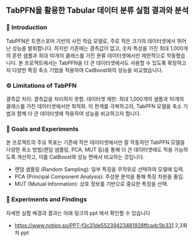 ## TabPFN을 활용한 Tabular 데이터 분류 실험 결과와 분석

### 📌 Introduction
TabPFN은 트랜스포머 기반의 사전 학습 모델로, 주로 작은 크기의 데이터셋에서 뛰어난 성능을 발휘합니다. 하지만 기존에는 결측값이 없고, 숫자 특성을 가진 최대 1,000개의 훈련 샘플과 최대 10개의 클래스를 가진 분류 데이터셋에서만 제한적으로 작동했습니다. 본 프로젝트에서는 TabPFN을 더 큰 데이터셋에서도 사용할 수 있도록 확장하고자 다양한 특징 축소 기법을 적용하여 CatBoost와의 성능을 비교했습니다.

### ⚙️ Limitations of TabPFN
결측값 처리: 결측값을 처리하지 못함.
데이터셋 제한: 최대 1,000개의 샘플과 10개의 클래스를 가진 데이터셋에서만 최적화.
이 한계를 극복하고자, TabPFN 모델을 축소 기법과 함께 더 큰 데이터셋에 적용하여 성능을 비교하고자 합니다.

### 🎯 Goals and Experiments
본 프로젝트의 주요 목표는 기존에 작은 데이터셋에서만 잘 작동하던 TabPFN 모델을 다양한 축소 방법(랜덤 샘플링, PCA, MUT 등)을 통해 더 큰 데이터셋에도 적용 가능하도록 개선하고, 이를 CatBoost와 성능 면에서 비교하는 것입니다.

- 랜덤 샘플링 (Random Sampling): 일부 특징을 무작위로 선택하여 모델에 입력.
- PCA (Principal Component Analysis): 주성분 분석을 통해 특징 차원을 줄임.
- MUT (Mutual Information): 상호 정보를 기반으로 중요한 특징을 선택.

### 🔬 Experiments and Findings
자세한 실험 배경과 결과는 아래 링크의 ppt 에서 확인할 수 있습니다
- https://www.notion.so/PPT-f3c31de55239423481928ffcadc5b331 2,3회차 ppt 


